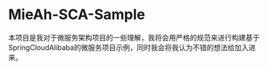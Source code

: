 # MieAh-SCA-Sample
本项目是我对于微服务架构项目的一些理解，我将会用严格的规范来进行构建基于SpringCloudAlibaba的微服务项目示例，同时我会将我认为不错的想法给加入进来。

